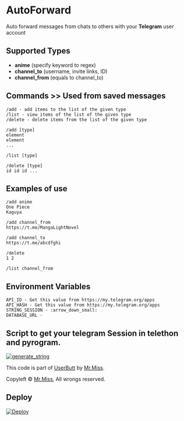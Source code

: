 # AutoForward

Auto forward messages from chats to others with your **Telegram** user account

## Supported Types

 - **anime** (specify keyword to regex)
 - **channel_to** (username, invite links, ID)
 - **channel_from** (equals to channel_to)

## Commands >> Used from saved messages


```
/add - add items to the list of the given type
/list - view items of the list of the given type
/delete - delete items from the list of the given type
```


    /add [type]
    element
    element
    ...

    /list [type]

    /delete [type]
    id id id ...

## Examples of use 

    /add anime
    One Piece
    Kaguya

    /add channel_from
    https://t.me/MangaLightNovel

    /add channel_to
    https://t.me/abcdfghi

    /delete
    1 2

    /list channel_from


## Environment Variables

    API_ID - Get this value from https://my.telegram.org/apps
    API_HASH - Get this value from https://my.telegram.org/apps
    STRING_SESSION - :arrow_down_small:
    DATABASE_URL - 


## Script to get your telegram Session in telethon and pyrogram.

<a href="https://repl.it/@KeselekPermen/UserButt#main.py"><img src="https://img.shields.io/badge/run-string__session.py-blue?style=for-the-badge&logo=repl.it" alt="generate_string" /></a>

This code is part of [UserButt](https://github.com/KeselekPermen69/UserButt) by [Mr.Miss](https://github.com/KeselekPermen69).

Copyleft © [Mr.Miss](https://github.com/KeselekPermen69),  All wrongs reserved.


## Deploy
[![Deploy](https://www.herokucdn.com/deploy/button.svg)](https://heroku.com/deploy?template=https://github.com/Jess0032/AutoForward)

